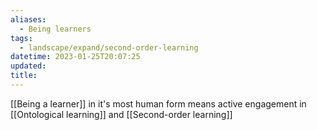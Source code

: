 ```yaml
---
aliases:
  - Being learners
tags:
  - landscape/expand/second-order-learning
datetime: 2023-01-25T20:07:25
updated: 
title:
---
```

[[Being a learner]] in it's most human form means active engagement in [[Ontological learning]] and [[Second-order learning]]


